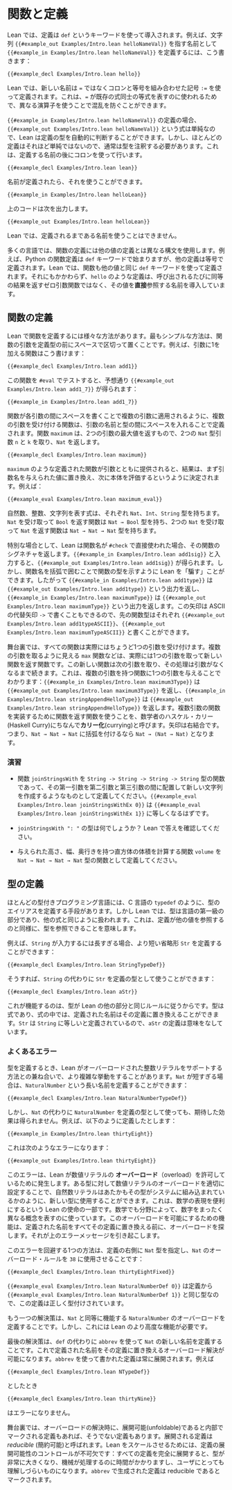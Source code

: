 <!-- # Functions and Definitions -->
# 関数と定義

<!-- In Lean, definitions are introduced using the `def` keyword. For instance, to define the name `{{#example_in Examples/Intro.lean helloNameVal}}` to refer to the string `{{#example_out Examples/Intro.lean helloNameVal}}`, write: -->

Lean では、定義は `def` というキーワードを使って導入されます。例えば、文字列 `{{#example_out Examples/Intro.lean helloNameVal}}` を指す名前として `{{#example_in Examples/Intro.lean helloNameVal}}` を定義するには、こう書きます：

```lean
{{#example_decl Examples/Intro.lean hello}}
```

<!-- In Lean, new names are defined using the colon-equal operator`:=`
rather than `=`. This is because `=` is used to describe equalities
between existing expressions, and using two different operators helps
prevent confusion. -->

Lean では、新しい名前は `=` ではなくコロンと等号を組み合わせた記号 `:=` を使って定義されます。これは、`=` が既存の式同士の等式を表すのに使われるためで、異なる演算子を使うことで混乱を防ぐことができます。

<!-- In the definition of `{{#example_in Examples/Intro.lean helloNameVal}}`, the expression `{{#example_out Examples/Intro.lean helloNameVal}}` is simple enough that Lean is able to determine the definition's type automatically.
However, most definitions are not so simple, so it will usually be necessary to add a type.
This is done using a colon after the name being defined. -->

`{{#example_in Examples/Intro.lean helloNameVal}}` の定義の場合、`{{#example_out Examples/Intro.lean helloNameVal}}` という式は単純なので、Lean は定義の型を自動的に判断することができます。しかし、ほとんどの定義はそれほど単純ではないので、通常は型を注釈する必要があります。これは、定義する名前の後にコロンを使って行います。

```lean
{{#example_decl Examples/Intro.lean lean}}
```

<!-- Now that the names have been defined, they can be used, so -->

名前が定義されたら、それを使うことができます。

``` Lean
{{#example_in Examples/Intro.lean helloLean}}
```

<!-- outputs -->
上のコードは次を出力します。

``` Lean info
{{#example_out Examples/Intro.lean helloLean}}
```

<!-- In Lean, defined names may only be used after their definitions. -->

Lean では、定義されるまである名前を使うことはできません。

<!-- In many languages, definitions of functions use a different syntax than definitions of other values.
For instance, Python function definitions begin with the `def` keyword, while other definitions are defined with an equals sign.
In Lean, functions are defined using the same `def` keyword as other values.
Nonetheless, definitions such as `hello` introduce names that refer _directly_ to their values, rather than to zero-argument functions that return equivalent results each time they are called. -->

多くの言語では、関数の定義には他の値の定義とは異なる構文を使用します。例えば、Python の関数定義は `def` キーワードで始まりますが、他の定義は等号で定義されます。Lean では、関数も他の値と同じ `def` キーワードを使って定義されます。それにもかかわらず、`hello` のような定義は、呼び出されるたびに同等の結果を返すゼロ引数関数ではなく、その値を**直接**参照する名前を導入しています。

<!-- ## Defining Functions -->

## 関数の定義

<!-- There are a variety of ways to define functions in Lean. The simplest is to place the function's arguments before the definition's type, separated by spaces. For instance, a function that adds one to its argument can be written: -->

Lean で関数を定義するには様々な方法があります。最もシンプルな方法は、関数の引数を定義型の前にスペースで区切って置くことです。例えば、引数に1を加える関数はこう書けます：

```lean
{{#example_decl Examples/Intro.lean add1}}
```

<!-- Testing this function with `#eval` gives `{{#example_out Examples/Intro.lean add1_7}}`, as expected: -->

この関数を `#eval` でテストすると、予想通り `{{#example_out Examples/Intro.lean add1_7}}` が得られます：

```lean
{{#example_in Examples/Intro.lean add1_7}}
```

<!-- Just as functions are applied to multiple arguments by writing spaces between each argument, functions that accept multiple arguments are defined with spaces between the arguments' names and types. The function `maximum`, whose result is equal to the greatest of its two arguments, takes two `Nat` arguments `n` and `k` and returns a `Nat`. -->

関数が各引数の間にスペースを書くことで複数の引数に適用されるように、複数の引数を受け付ける関数は、引数の名前と型の間にスペースを入れることで定義されます。関数 `maximum` は、2つの引数の最大値を返すもので、2つの `Nat` 型引数 `n` と `k` を取り、`Nat` を返します。

```lean
{{#example_decl Examples/Intro.lean maximum}}
```

<!-- When a defined function like `maximum` has been provided with its arguments, the result is determined by first replacing the argument names with the provided values in the body, and then evaluating the resulting body. For example: -->

`maximum` のような定義された関数が引数とともに提供されると、結果は、まず引数名を与えられた値に置き換え、次に本体を評価するというように決定されます。例えば：

```lean
{{#example_eval Examples/Intro.lean maximum_eval}}
```

<!-- Expressions that evaluate to natural numbers, integers, and strings have types that say this (`Nat`, `Int`, and `String`, respectively).
This is also true of functions.
A function that accepts a `Nat` and returns a `Bool` has type `Nat → Bool`, and a function that accepts two `Nat`s and returns a `Nat` has type `Nat → Nat → Nat`. -->

自然数、整数、文字列を表す式は、それぞれ `Nat`、`Int`、`String` 型を持ちます。`Nat` を受け取って `Bool` を返す関数は `Nat → Bool` 型を持ち、2つの `Nat` を受け取って `Nat` を返す関数は `Nat → Nat → Nat` 型を持ちます。

<!-- As a special case, Lean returns a function's signature when its name is used directly with `#check`.
Entering `{{#example_in Examples/Intro.lean add1sig}}` yields `{{#example_out Examples/Intro.lean add1sig}}`.
However, Lean can be "tricked" into showing the function's type by writing the function's name in parentheses, which causes the function to be treated as an ordinary expression, so `{{#example_in Examples/Intro.lean add1type}}` yields `{{#example_out Examples/Intro.lean add1type}}` and `{{#example_in Examples/Intro.lean maximumType}}` yields `{{#example_out Examples/Intro.lean maximumType}}`.
This arrow can also be written with an ASCII alternative arrow `->`, so the preceding function types can be written `{{#example_out Examples/Intro.lean add1typeASCII}}` and `{{#example_out Examples/Intro.lean maximumTypeASCII}}`, respectively. -->

特別な場合として、Lean は関数名が `#check` で直接使われた場合、その関数のシグネチャを返します。`{{#example_in Examples/Intro.lean add1sig}}` と入力すると、`{{#example_out Examples/Intro.lean add1sig}}` が得られます。しかし、関数名を括弧で囲むことで関数の型を示すように Lean を「騙す」ことができます。したがって `{{#example_in Examples/Intro.lean add1type}}` は `{{#example_out Examples/Intro.lean add1type}}` という出力を返し、`{{#example_in Examples/Intro.lean maximumType}}` は `{{#example_out Examples/Intro.lean maximumType}}` という出力を返します。この矢印は ASCII の代替矢印 `->` で書くこともできるので、先の関数型はそれぞれ `{{#example_out Examples/Intro.lean add1typeASCII}}`、`{{#example_out Examples/Intro.lean maximumTypeASCII}}` と書くことができます。

<!-- Behind the scenes, all functions actually expect precisely one argument.
Functions like `maximum` that seem to take more than one argument are in fact functions that take one argument and then return a new function.
This new function takes the next argument, and the process continues until no more arguments are expected.
This can be seen by providing one argument to a multiple-argument function: `{{#example_in Examples/Intro.lean maximum3Type}}` yields `{{#example_out Examples/Intro.lean maximum3Type}}` and `{{#example_in Examples/Intro.lean stringAppendHelloType}}` yields `{{#example_out Examples/Intro.lean stringAppendHelloType}}`.
Using a function that returns a function to implement multiple-argument functions is called _currying_ after the mathematician Haskell Curry.
Function arrows associate to the right, which means that `Nat → Nat → Nat` should be parenthesized `Nat → (Nat → Nat)`. -->

舞台裏では、すべての関数は実際にはちょうど1つの引数を受け付けます。複数の引数を取るように見える `max` 関数などは、実際には1つの引数を取って新しい関数を返す関数です。この新しい関数は次の引数を取り、その処理は引数がなくなるまで続きます。これは、複数の引数を持つ関数に1つの引数を与えることでわかります：`{{#example_in Examples/Intro.lean maximum3Type}}` は `{{#example_out Examples/Intro.lean maximum3Type}}` を返し、`{{#example_in Examples/Intro.lean stringAppendHelloType}}` は `{{#example_out Examples/Intro.lean stringAppendHelloType}}` を返します。複数引数の関数を実装するために関数を返す関数を使うことを、数学者のハスケル・カリー(Haskell Curry)にちなんで**カリー化**(currying)と呼びます。矢印は右結合です。つまり、`Nat → Nat → Nat` に括弧を付けるなら `Nat → (Nat → Nat)` となります。

<!-- ### Exercises -->
### 演習

 <!-- * Define the function `joinStringsWith` with type `String -> String -> String -> String` that creates a new string by placing its first argument between its second and third arguments. `{{#example_eval Examples/Intro.lean joinStringsWithEx 0}}` should evaluate to `{{#example_eval Examples/Intro.lean joinStringsWithEx 1}}`. -->
 * 関数 `joinStringsWith` を `String -> String -> String -> String` 型の関数であって、その第一引数を第二引数と第三引数の間に配置して新しい文字列を作成するようなものとして定義してください。`{{#example_eval Examples/Intro.lean joinStringsWithEx 0}}` は `{{#example_eval Examples/Intro.lean joinStringsWithEx 1}}` に等しくなるはずです。
 <!-- * What is the type of `joinStringsWith ": "`? Check your answer with Lean. -->
 * `joinStringsWith ": "` の型は何でしょうか？ Lean で答えを確認してください。
 <!-- * Define a function `volume` with type `Nat → Nat → Nat → Nat` that computes the volume of a rectangular prism with the given height, width, and depth. -->
 * 与えられた高さ、幅、奥行きを持つ直方体の体積を計算する関数 `volume` を `Nat → Nat → Nat → Nat` 型の関数として定義してください。

<!-- ## Defining Types -->
## 型の定義

<!-- Most typed programming languages have some means of defining aliases for types, such as C's `typedef`.
In Lean, however, types are a first-class part of the language - they are expressions like any other.
This means that definitions can refer to types just as well as they can refer to other values. -->

ほとんどの型付きプログラミング言語には、C 言語の `typedef` のように、型のエイリアスを定義する手段があります。しかし Lean では、型は言語の第一級の部分であり、他の式と同じように扱われます。これは、定義が他の値を参照するのと同様に、型を参照できることを意味します。

<!-- For instance, if ``String`` is too much to type, a shorter abbreviation ``Str`` can be defined: -->

例えば、`String` が入力するには長すぎる場合、より短い省略形 `Str` を定義することができます：

```lean
{{#example_decl Examples/Intro.lean StringTypeDef}}
```

<!-- It is then possible to use ``Str`` as a definition's type instead of ``String``: -->

そうすれば、`String` の代わりに `Str` を定義の型として使うことができます：

```lean
{{#example_decl Examples/Intro.lean aStr}}
```

<!-- The reason this works is that types follow the same rules as the rest of Lean.
Types are expressions, and in an expression, a defined name can be replaced with its definition.
Because ``Str`` has been defined to mean ``String``, the definition of ``aStr`` makes sense. -->

これが機能するのは、型が Lean の他の部分と同じルールに従うからです。型は式であり、式の中では、定義された名前はその定義に置き換えることができます。`Str` は `String` に等しいと定義されているので、`aStr` の定義は意味をなしています。

<!-- ### Messages You May Meet -->
### よくあるエラー

<!-- Experimenting with using definitions for types is made more complicated by the way that Lean supports overloaded integer literals.
If ``Nat`` is too short, a longer name ``NaturalNumber`` can be defined: -->

型を定義するとき、Lean がオーバーロードされた整数リテラルをサポートする方法との兼ね合いで、より複雑な挙動をすることがあります。`Nat` が短すぎる場合は、`NaturalNumber` という長い名前を定義することができます：

```lean
{{#example_decl Examples/Intro.lean NaturalNumberTypeDef}}
```

<!-- However, using ``NaturalNumber`` as a definition's type instead of ``Nat`` does not have the expected effect.
In particular, the definition: -->

しかし、`Nat` の代わりに `NaturalNumber` を定義の型として使っても、期待した効果は得られません。例えば、以下のように定義したとします：

```lean
{{#example_in Examples/Intro.lean thirtyEight}}
```

<!-- results in the following error: -->
これは次のようなエラーになります：

```output error
{{#example_out Examples/Intro.lean thirtyEight}}
```

<!-- This error occurs because Lean allows number literals to be _overloaded_.
When it makes sense to do so, natural number literals can be used for new types, just as if those types were built in to the system.
This is part of Lean's mission of making it convenient to represent mathematics, and different branches of mathematics use number notation for very different purposes.
The specific feature that allows this overloading does not replace all defined names with their definitions before looking for overloading, which is what leads to the error message above. -->

このエラーは、Lean が数値リテラルの **オーバーロード**（overload）を許可しているために発生します。ある型に対して数値リテラルのオーバーロードを適切に設定することで、自然数リテラルはあたかもその型がシステムに組み込まれているかのように、新しい型に使用することができます。これは、数学の表現を便利にするという Lean の使命の一部です。数学でも分野によって、数字をまったく異なる概念を表すのに使っています。このオーバーロードを可能にするための機能は、定義された名前をすべてその定義に置き換える前に、オーバーロードを探します。それが上のエラーメッセージを引き起こします。

<!-- One way to work around this limitation is by providing the type `Nat` on the right-hand side of the definition, causing `Nat`'s overloading rules to be used for `38`: -->

このエラーを回避する1つの方法は、定義の右側に `Nat` 型を指定し、`Nat` のオーバーロード・ルールを `38` に使用させることです：

```lean
{{#example_decl Examples/Intro.lean thirtyEightFixed}}
```
<!-- The definition is still type-correct because `{{#example_eval Examples/Intro.lean NaturalNumberDef 0}}` is the same type as `{{#example_eval Examples/Intro.lean NaturalNumberDef 1}}`—by definition! -->

`{{#example_eval Examples/Intro.lean NaturalNumberDef 0}}` は定義から `{{#example_eval Examples/Intro.lean NaturalNumberDef 1}}` と同じ型なので、この定義は正しく型付けされています。

<!-- Another solution is to define an overloading for `NaturalNumber` that works equivalently to the one for `Nat`.
This requires more advanced features of Lean, however. -->

もう一つの解決策は、`Nat` と同等に機能する `NaturalNumber` のオーバーロードを定義することです。しかし、これには Lean のより高度な機能が必要です。

<!-- Finally, defining the new name for `Nat` using `abbrev` instead of `def` allows overloading resolution to replace the defined name with its definition.
Definitions written using `abbrev` are always unfolded.
For instance, -->

最後の解決策は、`def` の代わりに `abbrev` を使って `Nat` の新しい名前を定義することです。これで定義された名前をその定義に置き換えるオーバーロード解決が可能になります。`abbrev` を使って書かれた定義は常に展開されます。例えば

```lean
{{#example_decl Examples/Intro.lean NTypeDef}}
```
<!-- and -->
としたとき
```lean
{{#example_decl Examples/Intro.lean thirtyNine}}
```
<!-- are accepted without issue. -->
はエラーになりません。

<!-- Behind the scenes, some definitions are internally marked as being unfoldable during overload resolution, while others are not.
Definitions that are to be unfolded are called _reducible_.
Control over reducibility is essential to allow Lean to scale: fully unfolding all definitions can result in very large types that are slow for a machine to process and difficult for users to understand.
Definitions produced with `abbrev` are marked as reducible. -->

舞台裏では、オーバーロードの解決時に、展開可能(unfoldable)であると内部でマークされる定義もあれば、そうでない定義もあります。展開される定義は *reducible* (簡約可能)と呼ばれます。Lean をスケールさせるためには、定義の展開可能性のコントロールが不可欠です：すべての定義を完全に展開すると、型が非常に大きくなり、機械が処理するのに時間がかかりますし、ユーザにとっても理解しづらいものになります。`abbrev` で生成された定義は reducible であるとマークされます。